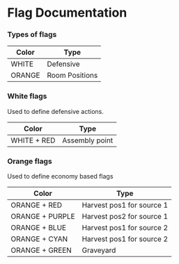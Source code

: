 # Flag Documentation

### Types of flags

| Color  | Type |
| ------------- | ------------- |
| WHITE  | Defensive  |
| ORANGE  | Room Positions |

### White flags

Used to define defensive actions.

| Color  | Type |
| ------------- | ------------- |
| WHITE + RED  | Assembly point |

### Orange flags

Used to define economy based flags

| Color  | Type |
| ------------- | ------------- |
| ORANGE + RED  | Harvest pos1 for source 1  |
| ORANGE + PURPLE | Harvest pos2 for source 1 |
| ORANGE + BLUE | Harvest pos1 for source 2 |
| ORANGE + CYAN | Harvest pos1 for source 2 |
| ORANGE + GREEN | Graveyard |
